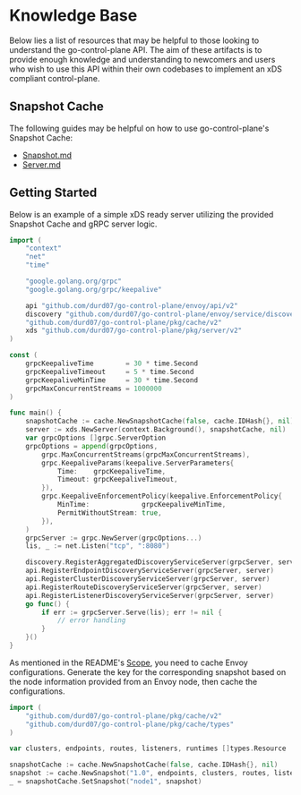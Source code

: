 # Knowledge Base

Below lies a list of resources that may be helpful to those looking to understand the go-control-plane API. The aim of these artifacts is to provide enough knowledge and understanding to newcomers and users who wish to use this API within their own codebases to implement an xDS compliant control-plane.

## Snapshot Cache
The following guides may be helpful on how to use go-control-plane's Snapshot Cache:
- [Snapshot.md](cache/Snapshot.md)
- [Server.md](cache/Server.md)

## Getting Started
Below is an example of a simple xDS ready server utilizing the provided Snapshot Cache and gRPC server logic.

```go
import (
    "context"
    "net"
    "time"

    "google.golang.org/grpc"
    "google.golang.org/grpc/keepalive"

    api "github.com/durd07/go-control-plane/envoy/api/v2"
    discovery "github.com/durd07/go-control-plane/envoy/service/discovery/v2"
    "github.com/durd07/go-control-plane/pkg/cache/v2"
    xds "github.com/durd07/go-control-plane/pkg/server/v2"
)

const (
    grpcKeepaliveTime        = 30 * time.Second
    grpcKeepaliveTimeout     = 5 * time.Second
    grpcKeepaliveMinTime     = 30 * time.Second
    grpcMaxConcurrentStreams = 1000000
)

func main() {
    snapshotCache := cache.NewSnapshotCache(false, cache.IDHash{}, nil)
    server := xds.NewServer(context.Background(), snapshotCache, nil)
    var grpcOptions []grpc.ServerOption
    grpcOptions = append(grpcOptions,
        grpc.MaxConcurrentStreams(grpcMaxConcurrentStreams),
        grpc.KeepaliveParams(keepalive.ServerParameters{
            Time:    grpcKeepaliveTime,
            Timeout: grpcKeepaliveTimeout,
        }),
        grpc.KeepaliveEnforcementPolicy(keepalive.EnforcementPolicy{
            MinTime:             grpcKeepaliveMinTime,
            PermitWithoutStream: true,
        }),
    )
    grpcServer := grpc.NewServer(grpcOptions...)
    lis, _ := net.Listen("tcp", ":8080")

    discovery.RegisterAggregatedDiscoveryServiceServer(grpcServer, server)
    api.RegisterEndpointDiscoveryServiceServer(grpcServer, server)
    api.RegisterClusterDiscoveryServiceServer(grpcServer, server)
    api.RegisterRouteDiscoveryServiceServer(grpcServer, server)
    api.RegisterListenerDiscoveryServiceServer(grpcServer, server)
    go func() {
        if err := grpcServer.Serve(lis); err != nil {
            // error handling
        }
    }()
}
```

As mentioned in the README's [Scope](https://github.com/durd07/go-control-plane/blob/master/README.md#scope), you need to cache Envoy configurations.
Generate the key for the corresponding snapshot based on the node information provided from an Envoy node, then cache the configurations.

```go
import (
    "github.com/durd07/go-control-plane/pkg/cache/v2"
    "github.com/durd07/go-control-plane/pkg/cache/types"
)

var clusters, endpoints, routes, listeners, runtimes []types.Resource

snapshotCache := cache.NewSnapshotCache(false, cache.IDHash{}, nil)
snapshot := cache.NewSnapshot("1.0", endpoints, clusters, routes, listeners, runtimes)
_ = snapshotCache.SetSnapshot("node1", snapshot)
```
